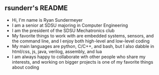 ## rsunderr's README

- Hi, I'm name is Ryan Sundermeyer
- I am a senior at SDSU majoring in Computer Engineering
- I am the president of the SDSU Mechatronics club
- My favorite things to work with are embedded systems, sensors, and the command line, and I enjoy both high-level and low-level coding
- My main languages are python, C/C++, and bash, but I also dabble in html/css, js, java, verilog, assembly, and lua
- I am always happy to collaborate wth other people who share my interests, and working on bigger projects is one of my favorite things about coding

<!--
**rsunderr/rsunderr** is a ✨ _special_ ✨ repository because its `README.md` (this file) appears on your GitHub profile.

Here are some ideas to get you started:

- 🔭 I’m currently working on ...
- 🌱 I’m currently learning ...
- 👯 I’m looking to collaborate on ...
- 🤔 I’m looking for help with ...
- 💬 Ask me about ...
- 📫 How to reach me: ...
- 😄 Pronouns: ...
- ⚡ Fun fact: ...
-->
